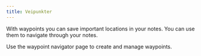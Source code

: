 ```yaml
---
title: Veipunkter
---
```


With waypoints you can save important locations in your notes. You can use them to navigate through your notes.

Use the waypoint navigator page to create and manage waypoints.
